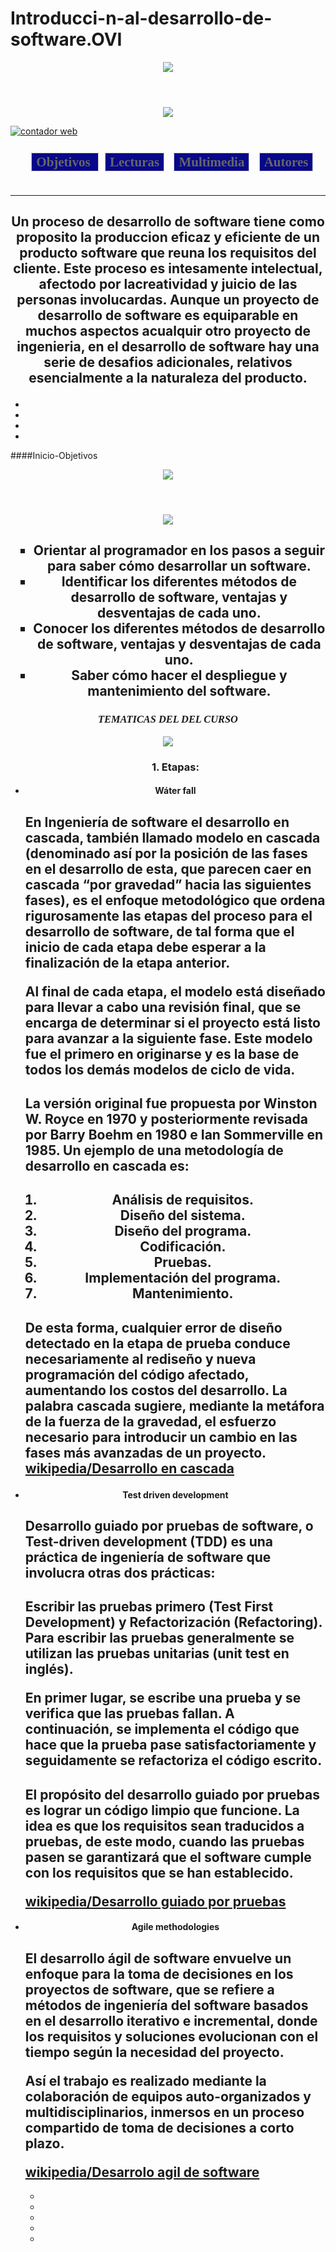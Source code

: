 # Introducci-n-al-desarrollo-de-software.OVI
<htmL>
<header><img src="andychill/logo.gif"></header>

<title>  OVI  </title>



<style type="text/css">
#navegador ul{
   list-style-type: none;
   text-align: center;
}
#navegador li{
   display: inline;
   text-align: center;
   margin: 0 10px 0 0;
}
#navegador li a {
   padding: 2px 7px 2px 7px;
   color: #666;
   background-color: #08088A;
   border: 1px solid #ccc;
   text-decoration: none;
}
#navegador li a:hover{
   background-color: #2123A9;
   color: #ffffff;
}
   </style>

<link rel="stylesheet" type="text/css" a href="andychill/estilos/estilos.css">
<link rel="stylesheet"  href="andychill/estilos/fonts.css">


<CENTER><IMG SRC="andychill/imagenes/OVI.png"></IMG></CENTER> 

<script type="text/javascript" src="https://counter1.fcs.ovh/private/counter.js?c=37nwfaa2yytkaqpcna9t3qlh1dun24h1"></script>
<noscript><a href="https://www.contadorvisitasgratis.com" title="contador web"><img src="https://counter1.fcs.ovh/private/contadorvisitasgratis.php?c=37nwfaa2yytkaqpcna9t3qlh1dun24h1" border="0" title="contador web" alt="contador web"></a></noscript>

         


<body background="imagenes/b.jpg">



<nav>
<h4><align left><font face="Comic Sans MS"><div id="navbar">
<span class="inbar">
<div id="navegador">
<ul>
<H1>
<li class="navhome"><a href="Inicio.md"><span>Objetivos </span></a></li>
<li class="navhome"><a href="Lecturas.md"><span>Lecturas</span></a></li>
<li class="navhome"><a href="Multimedia.htmL"><span>Multimedia</span></a></li>
<li class="navhome"><a href="Autores.htmL"><span>Autores</span></a></li>
</H1>
</ul>
</div>
</span>
</div></font></align></h4>
</nav>



<div class="contenedor">
<H1><CENTER><font face="Comic Sans MS"><I><div class="stage">
  <div class="layer"></div>
  <div class="layer"></div>
  <div class="layer"></div>
  <div class="layer"></div>
  <div class="layer"></div>
  <div class="layer"></div>
  <div class="layer"></div>
  <div class="layer"></div>
  <div class="layer"></div>
  <div class="layer"></div>
  <div class="layer"></div>
  <div class="layer"></div>
  <div class="layer"></div>
  <div class="layer"></div>
  <div class="layer"></div>
  <div class="layer"></div>
  <div class="layer"></div>
  <div class="layer"></div>
  <div class="layer"></div>
  <div class="layer"></div>
</div></I></font></CENTER> </H1>

<HR COLOR=WHITE></HR> 

<CENTER>
<H2><article><aside>
<P>Un proceso de desarrollo de software tiene como proposito la produccion eficaz y eficiente de un producto software que reuna los requisitos del cliente. 
Este proceso es intesamente intelectual, afectodo por lacreatividad y juicio de las personas involucardas.
Aunque un proyecto de desarrollo de software es equiparable en muchos aspectos acualquir otro proyecto de ingenieria, en el desarrollo de software hay una serie de desafios adicionales, 
relativos esencialmente a la naturaleza del producto.</P> 
</aside></article></H2>
</CENTER>





<div class="social">
		<ul>
			<li><a href="http://www.facebook.com" target="_blank" class="icon-facebook2"></a></li>
			<li><a href="http://www.twitter.com" target="_blank" class="icon-twitter"></a></li>
			<li><a href="mailto:armonyfester@gmail.com" class="icon-mail"></a></li>
                        <li><a href="http://www.youtube.com" target="_blank" class="icon-youtube"></a></li>
		</ul>
	</div>
</body>

</html>

####Inicio-Objetivos
<html>

<title>Objetivos</title>
<header><img src="logo.gif"></header>

<body background="imagenes/a.jpg">
<link rel="stylesheet" type="text/css" a href="estilos/estilos.css">
<link rel="stylesheet"  href="estilos/fonts.css">








<CENTER><h1><IMG SRC="imagenes/objetivos.png"></IMG></h1></CENTER> 

<article><h2><center><ul type="square"> 
<li>Orientar al programador en los pasos a seguir para saber cómo desarrollar un software.</li> 
<li>Identificar los diferentes métodos de desarrollo de software, ventajas y desventajas de cada uno.</li>
<li>Conocer los diferentes métodos de desarrollo de software, ventajas y desventajas de cada uno.</li>
<li>Saber cómo hacer el despliegue y mantenimiento del software.</li>
</ul></center></h2>
<article>

<CENTER><h1><font face="Comic Sans MS"><I>TEMATICAS DEL DEL CURSO</I></font></h1></CENTER> 
<CENTER><IMG SRC="imagenes/rueda.gif"></IMG></CENTER>
<ul> 
<H1><center>1.	Etapas:</center></H1>
<H4><li><center>Wáter fall</center></li></H4>
<H2><article><p>En Ingeniería de software el desarrollo en cascada, también llamado modelo en cascada 
(denominado así por la posición de las fases en el desarrollo de esta, que parecen caer en cascada “por gravedad” hacia las siguientes fases), 
es el enfoque metodológico que ordena rigurosamente las etapas del proceso para el desarrollo de software,
 de tal forma que el inicio de cada etapa debe esperar a la finalización de la etapa anterior.</p>
 <p>Al final de cada etapa, el modelo está diseñado para llevar a cabo una revisión final, 
 que se encarga de determinar si el proyecto está listo para avanzar a la siguiente fase. 
 Este modelo fue el primero en originarse y es la base de todos los demás modelos de ciclo de vida.</p></article></H2>

<article><h2><p>La versión original fue propuesta por Winston W. Royce en 1970 y posteriormente revisada por Barry Boehm en 1980 e Ian Sommerville en 1985.
Un ejemplo de una metodología de desarrollo en cascada es:</p></h2></article>
<center><ol type="1" start ="1">
<H2><li>Análisis de requisitos.</li>
<li>Diseño del sistema.</li>
<li>Diseño del programa.</li>
<li>Codificación.</li>
<li>Pruebas.</li>
<li>Implementación del programa.</li>
<li>Mantenimiento.</li>
</H2></ol></center>
<article><h2><p>De esta forma, cualquier error de diseño detectado en la etapa de prueba conduce necesariamente al rediseño
 y nueva programación del código afectado, aumentando los costos del desarrollo. 
 La palabra cascada sugiere, mediante la metáfora de la fuerza de la gravedad, el esfuerzo necesario para introducir un cambio en las fases más avanzadas de un proyecto.
<a href="https://es.wikipedia.org/wiki/Desarrollo_en_cascada" target="_blank">wikipedia/Desarrollo en cascada</a></p></h2></article> 

<center><h4><li>Test driven development</li></h4></center>

<article><h2><p> Desarrollo guiado por pruebas de software, o Test-driven development (TDD) es una práctica de ingeniería de software 
que involucra otras dos prácticas:</p></h2></article>
 <article><h2><p>Escribir las pruebas primero (Test First Development) y Refactorización (Refactoring). 
 Para escribir las pruebas generalmente se utilizan las pruebas unitarias (unit test en inglés).</p> 
 <p>En primer lugar, se escribe una prueba y se verifica que las pruebas fallan. 
 A continuación, se implementa el código que hace que la prueba pase satisfactoriamente y seguidamente se refactoriza el código escrito.</p></h2></article> 
 <article><h2><p>El propósito del desarrollo guiado por pruebas es lograr un código limpio que funcione. 
 La idea es que los requisitos sean traducidos a pruebas, de este modo, cuando las pruebas pasen se garantizará que el software cumple con los requisitos 
 que se han establecido.</p>
 <a href="https://es.wikipedia.org/wiki/Desarrollo_guiado_por_pruebas" target="blank">wikipedia/Desarrollo guiado por pruebas</a></h2></article>

 <center><li><h4>Agile methodologies</h4></li></center>
<article><h2><p>El desarrollo ágil de software envuelve un enfoque para la toma de decisiones en los proyectos de software, 
que se refiere a métodos de ingeniería del software basados en el desarrollo iterativo e incremental, 
donde los requisitos y soluciones evolucionan con el tiempo según la necesidad del proyecto.</p>
<p>Así el trabajo es realizado mediante la colaboración de equipos auto-organizados y multidisciplinarios, 
inmersos en un proceso compartido de toma de decisiones a corto plazo.</p>
<a href="https://es.wikipedia.org/wiki/Desarrollo_%C3%A1gil_de_software" target="blank">wikipedia/Desarrolo agil de software</a></h2></article>
<div class="social">
		<ul>
			<li><a href="http://www.facebook.com" target="_blank" class="icon-facebook2"></a></li>
			<li><a href="http://www.twitter.com" target="_blank" class="icon-twitter"></a></li>
			<li><a href="http://www.googleplus.com/armonyfester@gmail.com" target="_blank" class="icon-google-plus2"></a></li>
			<li><a href="mailto:armonyfester@gmail.com" class="icon-mail"></a></li>
                        <li><a href="http://www.youtube.com" target="_blank" class="icon-youtube"></a></li>
		</ul>
	</div>
</body>


</html>
